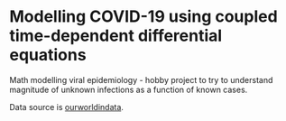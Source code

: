 # Modelling COVID-19 using coupled time-dependent differential equations

Math modelling viral epidemiology - hobby project to try to understand magnitude of unknown infections as a function of known cases.

Data source is [ourworldindata](https://ourworldindata.org/coronavirus).
